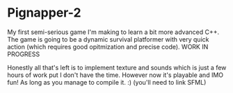 # Pignapper-2
My first semi-serious game I'm making to learn a bit more advanced C++. The game is going to be a dynamic survival platformer with very quick action (which requires good opitmization and precise code). WORK IN PROGRESS

Honestly all that's left is to implement texture and sounds which is just a few hours of work put I don't have the time. However now it's playable and IMO fun! As long as you manage to compile it. :) (you'll need to link SFML)
